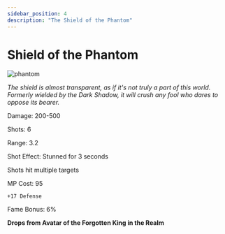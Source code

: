 ```yaml
---
sidebar_position: 4
description: "The Shield of the Phantom"
---
```


# Shield of the Phantom

![phantom](https://vwiki.valorserver.com/api/item/picture/shield%20of%20the%20phantom)

<i>The shield is almost transparent, as if it's not truly a part of this world. Formerly wielded by the Dark Shadow, it will crush any fool who dares to oppose its bearer.</i>

Damage: 200-500 

Shots: 6

Range: 3.2

Shot Effect: Stunned for 3 seconds

Shots hit multiple targets

MP Cost: 95

    +17 Defense

Fame Bonus: 6%

**Drops from Avatar of the Forgotten King in the Realm**
